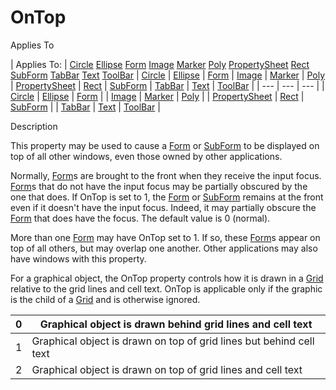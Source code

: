 




<h1 class="heading"><span class="name">OnTop</span></h1>

Applies To

| Applies To: | [Circle](./circle.md) [Ellipse](./ellipse.md) [Form](./form.md) [Image](./image.md) [Marker](./marker.md) [Poly](./poly.md) [PropertySheet](./propertysheet.md) [Rect](./rect.md) [SubForm](./subform.md) [TabBar](./tabbar.md) [Text](./text.md) [ToolBar](./toolbar.md) | [Circle](./circle.md) | [Ellipse](./ellipse.md) | [Form](./form.md) | [Image](./image.md) | [Marker](./marker.md) | [Poly](./poly.md) | [PropertySheet](./propertysheet.md) | [Rect](./rect.md) | [SubForm](./subform.md) | [TabBar](./tabbar.md) | [Text](./text.md) | [ToolBar](./toolbar.md) |
| --- | --- | ---  |
| [Circle](./circle.md) | [Ellipse](./ellipse.md) | [Form](./form.md) |
| [Image](./image.md) | [Marker](./marker.md) | [Poly](./poly.md) |
| [PropertySheet](./propertysheet.md) | [Rect](./rect.md) | [SubForm](./subform.md) |
| [TabBar](./tabbar.md) | [Text](./text.md) | [ToolBar](./toolbar.md) |


Description


This property may be used to cause a [Form](./form.md) or [SubForm](./subform.md) to be displayed on top of all other windows, even those owned by other applications.


Normally, [Form](./form.md)s are brought to the front when they receive the input focus. [Form](./form.md)s that do not have the input focus may be partially obscured by the one that does. If OnTop is set to 1, the [Form](./form.md) or [SubForm](./subform.md) remains at the front even if it doesn't have the input focus. Indeed, it may partially obscure the [Form](./form.md) that does have the focus. The default value is 0 (normal).


More than one [Form](./form.md) may have OnTop set to 1. If so, these [Form](./form.md)s appear on top of all others, but may overlap one another. Other applications may also have windows with this property.


For a graphical object, the OnTop property controls how it is drawn in a [Grid](./grid.md) relative to the grid lines and cell text. OnTop is applicable only if the graphic is the child of a [Grid](./grid.md) and is otherwise ignored.

| 0 | Graphical object is drawn behind grid lines and cell text |
| --- | ---  |
| 1 | Graphical object is drawn on top of grid lines but behind cell text |
| 2 | Graphical object is drawn on top of grid lines and cell text |




